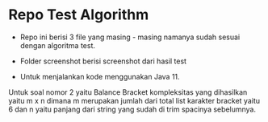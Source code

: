 # Repo Test Algorithm

- Repo ini berisi 3 file yang masing - masing namanya sudah sesuai dengan algoritma test.

- Folder screenshot berisi screenshot dari hasil test

- Untuk menjalankan kode menggunakan Java 11.

Untuk soal nomor 2 yaitu Balance Bracket kompleksitas yang dihasilkan yaitu m x n dimana m merupakan jumlah dari total list karakter bracket yaitu 6 dan n yaitu panjang dari string yang sudah di trim spacinya sebelumnya.
